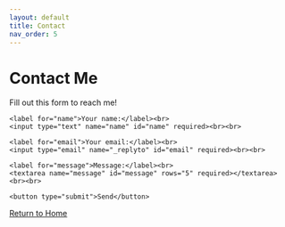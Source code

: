 ```yaml
---
layout: default
title: Contact
nav_order: 5
---
```


# Contact Me

Fill out this form to reach me!

<div class="md-typeset">
  <form action="https://formspree.io/f/xpwdnlrw" method="POST">
    <input type="text" name="_gotcha" style="display:none;">
    <input type="hidden" name="_redirect" value="https://sevholm.github.io/thank-you/">

    <label for="name">Your name:</label><br>
    <input type="text" name="name" id="name" required><br><br>

    <label for="email">Your email:</label><br>
    <input type="email" name="_replyto" id="email" required><br><br>

    <label for="message">Message:</label><br>
    <textarea name="message" id="message" rows="5" required></textarea><br><br>

    <button type="submit">Send</button>
  </form>
</div>

<a href="/" class="btn">Return to Home</a>